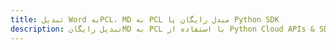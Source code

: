 ---title: تبدیل Word بهPCL، MD به PCL مبدل رایگان یا Python SDKdescription: تبدیل رایگانMD به PCL با استفاده از Python Cloud APIs & SDK. همچنین اسناد Microsoft Word و OpenOffice را در Cloud ایجاد، ویرایش و رندر کنید.---